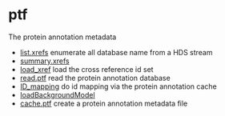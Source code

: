 # ptf

The protein annotation metadata

+ [list.xrefs](ptf/list.xrefs.1) enumerate all database name from a HDS stream
+ [summary.xrefs](ptf/summary.xrefs.1) 
+ [load_xref](ptf/load_xref.1) load the cross reference id set
+ [read.ptf](ptf/read.ptf.1) read the protein annotation database
+ [ID_mapping](ptf/ID_mapping.1) do id mapping via the protein annotation cache
+ [loadBackgroundModel](ptf/loadBackgroundModel.1) 
+ [cache.ptf](ptf/cache.ptf.1) create a protein annotation metadata file

